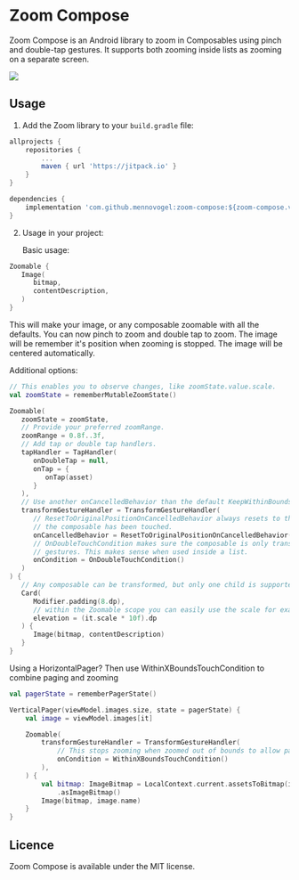 # Zoom Compose

Zoom Compose is an Android library to zoom in Composables using pinch and double-tap gestures. It
supports both zooming inside lists as zooming on a separate screen.

![](https://github.com/mennovogel/zoom-compose/raw/main/preview.gif)

## Usage

1. Add the Zoom library to your `build.gradle` file:

```gradle
allprojects {
    repositories {
        ...
        maven { url 'https://jitpack.io' }
    }
}

dependencies {
    implementation 'com.github.mennovogel:zoom-compose:${zoom-compose.version}'
}
```

2. Usage in your project:

   Basic usage: 

```kotlin
Zoomable {
   Image(
      bitmap,
      contentDescription,
   )
}
```

This will make your image, or any composable zoomable with all the defaults. You can now pinch 
to zoom and double tap to zoom. The image will be remember it's position when zooming is stopped.
The image will be centered automatically.   

   Additional options:

```kotlin
// This enables you to observe changes, like zoomState.value.scale. 
val zoomState = rememberMutableZoomState()

Zoomable(
   zoomState = zoomState,
   // Provide your preferred zoomRange.
   zoomRange = 0.8f..3f,
   // Add tap or double tap handlers.
   tapHandler = TapHandler(
      onDoubleTap = null,
      onTap = {
         onTap(asset)
      }
   ),
   // Use another onCancelledBehavior than the default KeepWithinBoundsOnCancelledBehavior.
   transformGestureHandler = TransformGestureHandler(
      // ResetToOriginalPositionOnCancelledBehavior always resets to the original position after 
      // the composable has been touched.
      onCancelledBehavior = ResetToOriginalPositionOnCancelledBehavior(),
      // OnDoubleTouchCondition makes sure the composable is only transformed with double touch 
      // gestures. This makes sense when used inside a list. 
      onCondition = OnDoubleTouchCondition()
   )
) {
   // Any composable can be transformed, but only one child is supported.
   Card(
      Modifier.padding(8.dp),
      // within the Zoomable scope you can easily use the scale for example.
      elevation = (it.scale * 10f).dp
   ) {
      Image(bitmap, contentDescription)
   }
}
```

Using a HorizontalPager? Then use WithinXBoundsTouchCondition to combine paging and zooming
```kotlin
val pagerState = rememberPagerState()

VerticalPager(viewModel.images.size, state = pagerState) {
    val image = viewModel.images[it]

    Zoomable(
        transformGestureHandler = TransformGestureHandler(
            // This stops zooming when zoomed out of bounds to allow paging
            onCondition = WithinXBoundsTouchCondition()
        ),
    ) {
        val bitmap: ImageBitmap = LocalContext.current.assetsToBitmap(image.location)
            .asImageBitmap()
        Image(bitmap, image.name)
    }
}
```

## Licence

Zoom Compose is available under the MIT license.